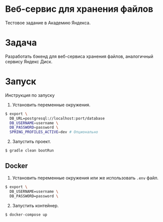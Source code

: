 # Веб-сервис для хранения файлов
Тестовое задание в Академию Яндекса.

# Задача
Разработать бэкенд для веб-сервиса хранения файлов, аналогичный сервису Яндекс Диск.

# Запуск
Инструкция по запуску
1. Установить переменные окружения.
```bash
$ export \
  DB_URL=postgresql://localhost:port/database
  DB_USERNAME=username \
  DB_PASSWORD=password \
  SPRING_PROFILES_ACTIVE=dev # Опционально
```
2. Запустить проект.
```bash
$ gradle clean bootRun
```

## Docker
1. Установить переменные окружения или же использовать `.env` файл.
```bash
$ export \
  DB_USERNAME=username \
  DB_PASSWORD=password \
```
2. Запустить контейнер.
```bash
$ docker-compose up
```
